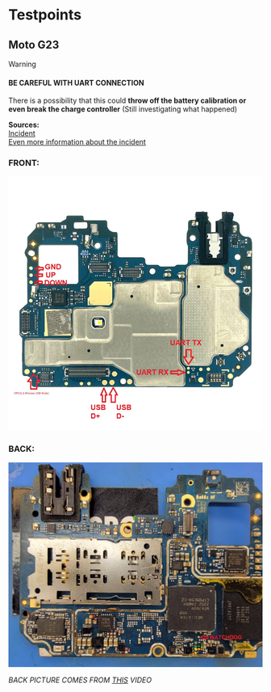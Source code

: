 # Testpoints

## Moto G23

> [!WARNING]
> #### BE CAREFUL WITH UART CONNECTION
> There is a possibility that this could **throw off the battery calibration or even break the charge controller** (Still investigating what happened)
> 
> **Sources:**  
> [Incident](https://github.com/orgs/moto-penangf/discussions/2)  
> [Even more information about the incident](https://github.com/moto-penangf/penangf-schematics/issues/1#issuecomment-2558088916)

### FRONT:
![](../files/assets/mainboard-front.jpg)

### BACK:
![](../files/assets/mainboard-back.png)

*BACK PICTURE COMES FROM [THIS](https://www.youtube.com/watch?v=Y-8yj6qbFQ4) VIDEO*
